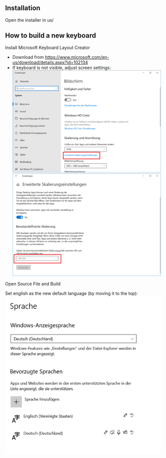 ## Installation

Open the installer in us/


## How to build a new keyboard 

Install Microsoft Keyboard Layout Creator

- Download from https://www.microsoft.com/en-us/download/details.aspx?id=102134
- If keyboard is not visible, adjust screen settings:
![Display settings](display_settings.png)
![Scaling settings](advanced_scaling_settings.png)

Open Source File and Build

Set english as the new default language (by moving it to the top):
![Language settings](default_language.png)
